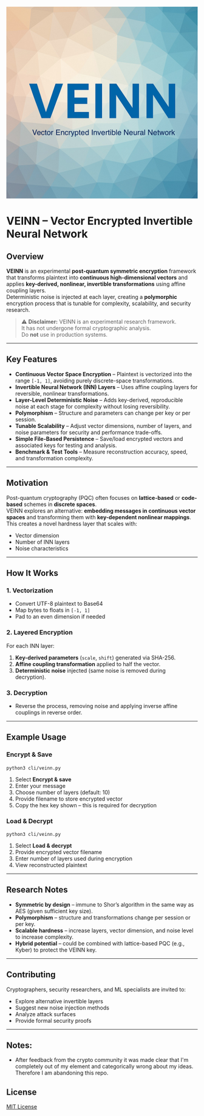 ![alt text](veinn.jpg "But you have heard of me.")
# VEINN – Vector Encrypted Invertible Neural Network

## Overview
**VEINN** is an experimental **post-quantum symmetric encryption** framework that transforms plaintext into **continuous high-dimensional vectors** and applies **key-derived, nonlinear, invertible transformations** using affine coupling layers.  
Deterministic noise is injected at each layer, creating a **polymorphic** encryption process that is tunable for complexity, scalability, and security research.

> ⚠ **Disclaimer:** VEINN is an experimental research framework.  
> It has not undergone formal cryptographic analysis.  
> Do **not** use in production systems.

---

## Key Features
- **Continuous Vector Space Encryption** – Plaintext is vectorized into the range `[-1, 1]`, avoiding purely discrete-space transformations.
- **Invertible Neural Network (INN) Layers** – Uses affine coupling layers for reversible, nonlinear transformations.
- **Layer-Level Deterministic Noise** – Adds key-derived, reproducible noise at each stage for complexity without losing reversibility.
- **Polymorphism** – Structure and parameters can change per key or per session.
- **Tunable Scalability** – Adjust vector dimensions, number of layers, and noise parameters for security and performance trade-offs.
- **Simple File-Based Persistence** – Save/load encrypted vectors and associated keys for testing and analysis.
- **Benchmark & Test Tools** – Measure reconstruction accuracy, speed, and transformation complexity.

---

## Motivation
Post-quantum cryptography (PQC) often focuses on **lattice-based** or **code-based** schemes in **discrete spaces**.  
VEINN explores an alternative: **embedding messages in continuous vector spaces** and transforming them with **key-dependent nonlinear mappings**.  
This creates a novel hardness layer that scales with:
- Vector dimension
- Number of INN layers
- Noise characteristics

---

## How It Works
### 1. Vectorization
- Convert UTF-8 plaintext to Base64
- Map bytes to floats in `[-1, 1]`
- Pad to an even dimension if needed

### 2. Layered Encryption
For each INN layer:
1. **Key-derived parameters** (`scale`, `shift`) generated via SHA-256.
2. **Affine coupling transformation** applied to half the vector.
3. **Deterministic noise** injected (same noise is removed during decryption).

### 3. Decryption
- Reverse the process, removing noise and applying inverse affine couplings in reverse order.

---

## Example Usage
### Encrypt & Save

    python3 cli/veinn.py  

1. Select **Encrypt & save**  
2. Enter your message  
3. Choose number of layers (default: 10)  
4. Provide filename to store encrypted vector  
5. Copy the hex key shown – this is required for decryption  

### Load & Decrypt
    
    python3 cli/veinn.py  

1. Select **Load & decrypt**  
2. Provide encrypted vector filename  
3. Enter number of layers used during encryption  
4. View reconstructed plaintext  

---

## Research Notes
- **Symmetric by design** – immune to Shor’s algorithm in the same way as AES (given sufficient key size).
- **Polymorphism** – structure and transformations change per session or per key.
- **Scalable hardness** – increase layers, vector dimension, and noise level to increase complexity.
- **Hybrid potential** – could be combined with lattice-based PQC (e.g., Kyber) to protect the VEINN key.

---

## Contributing
Cryptographers, security researchers, and ML specialists are invited to:
- Explore alternative invertible layers
- Suggest new noise injection methods
- Analyze attack surfaces
- Provide formal security proofs

---
## Notes:
- After feedback from the crypto community it was made clear that I'm completely out of my element and categorically wrong about my ideas. Therefore I am abandoning this repo.


## License
[MIT License](https://opensource.org/license/mit)  